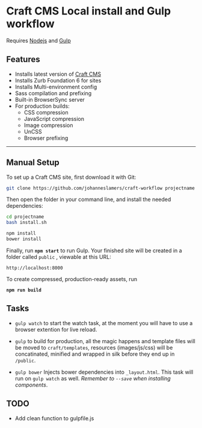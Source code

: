 # Craft CMS Local install and Gulp workflow

Requires [Nodejs](http://nodejs.org/) and [Gulp](http://gulpjs.com/)

## Features

- Installs latest version of [Craft CMS](http://buildwithcraft.com)
- Installs Zurb Foundation 6 for sites
- Installs Multi-environment config
- Sass compilation and prefixing
- Built-in BrowserSync server
- For production builds:
  - CSS compression
  - JavaScript compression
  - Image compression
  - UnCSS
  - Browser prefixing

- - -




Manual Setup
-

To set up a Craft CMS site, first download it with Git:

```bash
git clone https://github.com/johanneslamers/craft-workflow projectname
```

Then open the folder in your command line, and install the needed dependencies:

```bash
cd projectname
bash install.sh
```

```bash
npm install
bower install
```

Finally, run **`npm start`** to run Gulp.
Your finished site will be created in a folder called `public` , viewable at this URL:

```
http://localhost:8000
```

To create compressed, production-ready assets, run

**`npm run build`**


Tasks
-


* ```gulp watch``` to start the watch task, at the moment you will have to use a browser extention for live reload.

* ```gulp``` to build for production, all the magic happens and template files will be moved to ```craft/templates```, resources (images/js/css) will be concatinated, minified and wrapped in silk before they end up in ```/public```.

* ```gulp bower``` Injects bower dependencies into ```_layout.html```. This task will run on ```gulp watch``` as well.
_Remember to ```--save``` when installing components_.


TODO
-

- Add clean function to gulpfile.js
